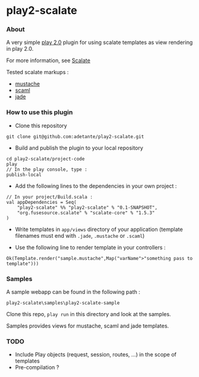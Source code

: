 # play2-scalate

### About

A very simple [play 2.0](http://www.playframework.org) plugin for using scalate templates as view rendering in play 2.0.

For more information, see [Scalate](http://scalate.fusesource.org/)


Tested scalate markups :

* [mustache](http://mustache.github.com/)
* [scaml](http://scalate.fusesource.org/documentation/scaml-reference.html)
* [jade](http://jade-lang.com/)


### How to use this plugin

* Clone this repository  

```
git clone git@github.com:adetante/play2-scalate.git
```
* Build and publish the plugin to your local repository 

```
cd play2-scalate/project-code
play
// In the play console, type :
publish-local
```
* Add the following lines to the dependencies in your own project :

```
// In your project/Build.scala :
val appDependencies = Seq(
	"play2-scalate" %% "play2-scalate" % "0.1-SNAPSHOT",
	"org.fusesource.scalate" % "scalate-core" % "1.5.3"
)
```
* Write templates in ```app/views``` directory of your application (template filenames must end with `.jade`, `.mustache` or `.scaml`)  

* Use the following line to render template in your controllers :  

```
Ok(Template.render("sample.mustache",Map("varName">"something pass to template")))
```

### Samples

A sample webapp can be found in the following path :  
```
play2-scalate\samples\play2-scalate-sample
```

Clone this repo, ```play run``` in this directory and look at the samples.

Samples provides views for mustache, scaml and jade templates.


### TODO
* Include Play objects (request, session, routes, …) in the scope of templates
* Pre-compilation ?
